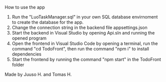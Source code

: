 How to use the app

1. Run the "LuoTaskManager.sql" in your own SQL database envirnoment to create the database for the app.
2. Change the connection string in the backend file appsettings.json
3. Start the backend in Visual Studio by opening Api.sln and running the opened program
4. Open the frontend in Visual Studio Code by opening a terminal, run the command "cd TodoFront", then run the command "npm i" to install dependencies
5. Start the frontend by running the command "npm start" in the TodoFront folder

Made by Juuso H. and Tomas H.
